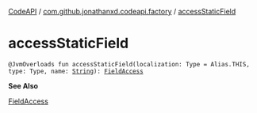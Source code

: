 [CodeAPI](../index.md) / [com.github.jonathanxd.codeapi.factory](index.md) / [accessStaticField](.)

# accessStaticField

`@JvmOverloads fun accessStaticField(localization: Type = Alias.THIS, type: Type, name: `[`String`](https://kotlinlang.org/api/latest/jvm/stdlib/kotlin/-string/index.html)`): `[`FieldAccess`](../com.github.jonathanxd.codeapi.base/-field-access/index.md)

**See Also**

[FieldAccess](../com.github.jonathanxd.codeapi.base/-field-access/index.md)

